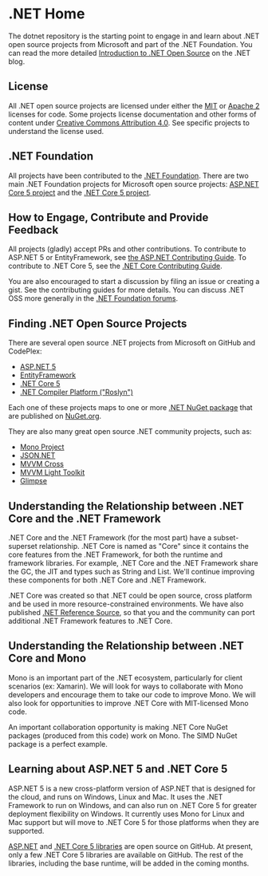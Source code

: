 # .NET Home

The dotnet repository is the starting point to engage in and learn about .NET
open source projects from Microsoft and part of the .NET Foundation. You can
read the more detailed [Introduction to .NET Open Source](http://blogs.msdn.com/dotnet)
on the .NET blog.

## License

All .NET open source projects are licensed under either the [MIT](LICENSE) or
[Apache 2](http://www.apache.org/licenses/LICENSE-2.0) licenses for code. Some
projects license documentation and other forms of content under
[Creative Commons Attribution 4.0](http://creativecommons.org/licenses/by/4.0/).
See specific projects to understand the license used.

## .NET Foundation

All projects have been contributed to the [.NET Foundation](http://www.dotnetfoundation.org/projects). There are two main .NET Foundation projects for Microsoft open source projects:
[ASP.NET Core 5 project](http://www.dotnetfoundation.org/prjaspnetvnext.aspx)
and the [.NET Core 5 project](http://www.dotnetfoundation.org/prjaspnetvnext.aspx).

## How to Engage, Contribute and Provide Feedback

All projects (gladly) accept PRs and other contributions. To contribute to
ASP.NET 5 or EntityFramework, see [the ASP.NET Contributing Guide](https://github.com/aspnet/Home/blob/master/CONTRIBUTING.md). To contribute to .NET Core 5, see the [.NET Core Contributing Guide](CONTRIBUTING.md).

You are also encouraged to start a discussion by filing an issue or creating a
gist. See the contributing guides for more details. You can discuss .NET OSS
more generally in the [.NET Foundation forums](http://www.dotnetfoundation.org/).

## Finding .NET Open Source Projects

There are several open source .NET projects from Microsoft on GitHub and
CodePlex:

* [ASP.NET 5](https://github.com/aspnet/home)
* [EntityFramework](https://github.com/aspnet/EntityFramework)
* [.NET Core 5](https://github.com/Microsoft/dotnet-corefx)
* [.NET Compiler Platform ("Roslyn")](https://roslyn.codeplex.com)

Each one of these projects maps to one or more [.NET NuGet package](http://blogs.msdn.com/b/dotnet/p/nugetpackages.aspx)
that are published on [NuGet.org](http://nuget.org/).

They are also many great open source .NET community projects, such as:

* [Mono Project](https://github.com/mono/)
* [JSON.NET](http://json.codeplex.com/)
* [MVVM Cross](https://github.com/MvvmCross/MvvmCross)
* [MVVM Light Toolkit](http://www.mvvmlight.net)
* [Glimpse](http://getglimpse.com)


## Understanding the Relationship between .NET Core and the .NET Framework

.NET Core and the .NET Framework (for the most part) have a subset-superset relationship. .NET Core is named as "Core" since it contains the core features from the .NET Framework, for both the runtime and framework libraries. For example, .NET Core and the .NET Framework share the GC, the JIT and types such as String and List<T>. We'll continue improving these components for both .NET Core and .NET Framework.

.NET Core was created so that .NET could be open source, cross platform and be used in more resource-constrained environments. We have also published [.NET Reference Source](http://sourceof.net), so that you and the community can port additional .NET Framework features to .NET Core.

## Understanding the Relationship between .NET Core and Mono

Mono is an important part of the .NET ecosystem, particularly for client scenarios (ex: Xamarin). We will look for ways to collaborate with Mono developers and encourage them to take our code to improve Mono. We will also look for opportunities to improve .NET Core with MIT-licensed Mono code.

An important collaboration opportunity is making .NET Core NuGet packages (produced from this code) work on Mono. The SIMD NuGet package is a perfect example.

## Learning about ASP.NET 5 and .NET Core 5

ASP.NET 5 is a new cross-platform version of ASP.NET that is designed for
the cloud, and runs on Windows, Linux and Mac. It uses the .NET Framework to run on Windows, and can also run on .NET Core 5 for greater deployment flexibility on Windows. It currently uses Mono for Linux and Mac support but will move to .NET Core 5 for those platforms when they are supported.

[ASP.NET](https://github.com/aspnet/home) and [.NET Core 5 libraries](https://github.com/dotnet/corefx) are open source on GitHub. At present, only a few .NET Core 5 libraries are available on GitHub. The rest of the libraries, including the base runtime, will be added in the coming months.
